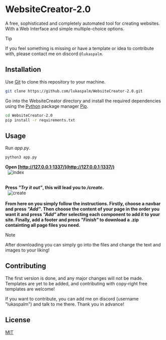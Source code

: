 # WebsiteCreator-2.0

A free, sophisticated and completely automated tool for creating websites. With a Web Interface and simple multiple-choice options.  
> [!TIP]
> If you feel something is missing or have a template or idea to contribute with, please contact me on discord `@lukaspalm`.

## Installation

Use [Git](https://www.git-scm.com/) to clone this repository to your machine.

```bash
git clone https://github.com/lukaspalm/WebsiteCreator-2.0.git
```
  
Go into the WebsiteCreator directory and install the required dependencies using the [Python](https://python.org/) package manager [Pip](https://pip.pypa.io/en/stable/).
  
```bash
cd WebsiteCreator-2.0
pip install -r requirements.txt
```  

## Usage
Run *app.py*.

```bash
python3 app.py
```
**Open [http://127.0.0.1:1337/](http://127.0.0.1:1337/)**  
&nbsp;
![index](https://github.com/lukaspalm/WebsiteCreator-2.0/assets/86203896/f84aff31-95a6-4683-b503-a6282ada649f)  
&nbsp;

**Press *"Try it out"*, this will lead you to */create*.**  
&nbsp;
![create](https://github.com/lukaspalm/WebsiteCreator-2.0/assets/86203896/510db934-e27a-4d57-849e-e6f50f52e40f)  
&nbsp;  
**From here on you simply follow the instructions. Firstly, choose a navbar and press *"Add"*. Then choose the content of your page in the order you want it and press *"Add"* after selecting each component to add it to your site. Finally, add a footer and press *"Finish"* to download a .zip containting all page files you need.**  
> [!NOTE]
> After downloading you can simply go into the files and change the text and images to your liking!

## Contributing

The first version is done, and any major changes will not be made. Templates are yet to be added, and contributing with copy-right free templates are welcome!  
  
If you want to contribute, you can add me on discord (username "lukaspalm") and talk to me there. Thank you in advance!

## License

[MIT](https://choosealicense.com/licenses/mit/)

